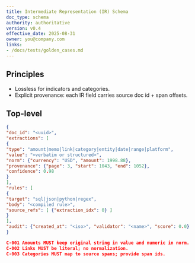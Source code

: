 ```yaml
---
title: Intermediate Representation (IR) Schema
doc_type: schema
authority: authoritative
version: v0.4
effective_date: 2025-08-31
owner: you@company.com
links:
- /docs/tests/golden_cases.md
---
```



## Principles
- Lossless for indicators and categories.
- Explicit provenance: each IR field carries source doc id + span offsets.


## Top-level
```json
{
"doc_id": "<uuid>",
"extractions": [
{
"type": "amount|memo|link|category|entity|date|range|platform",
"value": "<verbatim or structured>",
"norm": {"currency": "USD", "amount": 1998.88},
"provenance": {"page": 3, "start": 1043, "end": 1052},
"confidence": 0.98
}
],
"rules": [
{
"target": "sql|json|python|regex",
"body": "<compiled rule>",
"source_refs": [ {"extraction_idx": 0} ]
}
],
"audit": {"created_at": "<iso>", "validator": "<name>", "score": 0.0}
}

C-001 Amounts MUST keep original string in value and numeric in norm. 
C-002 Links MUST be literal; no normalization. 
C-003 Categories MUST map to source spans; provide span ids.